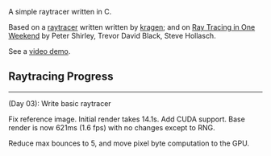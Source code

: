 A simple raytracer written in C.

Based on a [raytracer](http://canonical.org/~kragen/sw/aspmisc/raytracer.c) written written by [kragen](http://canonical.org/~kragen/sw/aspmisc/my-very-first-raytracer.html); and on [Ray Tracing in One Weekend](https://raytracing.github.io/books/RayTracingInOneWeekend.html) by Peter Shirley, Trevor David Black, Steve Hollasch.

See a [video demo](https://youtu.be/y4TcrxRg4aw).

## Raytracing Progress
---
(Day 03): Write basic raytracer

Fix reference image. Initial render takes 14.1s.
Add CUDA support. Base render is now 621ms (1.6 fps) with no changes except to RNG.

Reduce max bounces to 5, and move pixel byte computation to the GPU.
